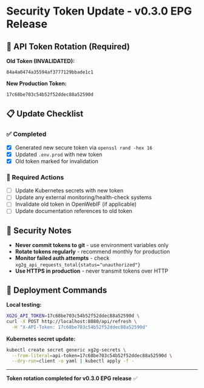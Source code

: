 # Security Token Update - v0.3.0 EPG Release

## 🔐 API Token Rotation (Required)

**Old Token (INVALIDATED):**
```text
84a4a0474a35594af3777129bbade1c1
```

**New Production Token:**
```text
17c68be703c54b52f52ddec88a52590d
```

## 📋 Update Checklist

### ✅ Completed
- [x] Generated new secure token via `openssl rand -hex 16`
- [x] Updated `.env.prod` with new token
- [x] Old token marked for invalidation

### 🔄 Required Actions  
- [ ] Update Kubernetes secrets with new token
- [ ] Update any external monitoring/health-check systems
- [ ] Invalidate old token in OpenWebIF (if applicable)
- [ ] Update documentation references to old token

## 🚨 Security Notes

- **Never commit tokens to git** - use environment variables only
- **Rotate tokens regularly** - recommend monthly for production
- **Monitor failed auth attempts** - check `xg2g_api_requests_total{status="unauthorized"}`
- **Use HTTPS in production** - never transmit tokens over HTTP

## 🔧 Deployment Commands

**Local testing:**
```bash
XG2G_API_TOKEN=17c68be703c54b52f52ddec88a52590d \
curl -X POST http://localhost:8080/api/refresh \
  -H "X-API-Token: 17c68be703c54b52f52ddec88a52590d"
```

**Kubernetes secret update:**
```bash
kubectl create secret generic xg2g-secrets \
  --from-literal=api-token=17c68be703c54b52f52ddec88a52590d \
  --dry-run=client -o yaml | kubectl apply -f -
```

---
**Token rotation completed for v0.3.0 EPG release** ✅
